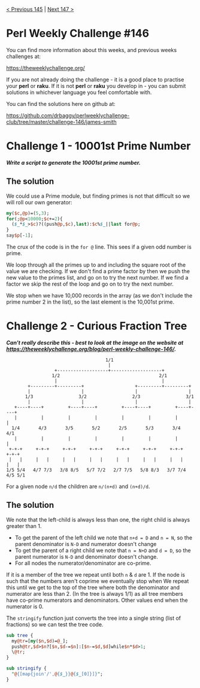 [< Previous 145](https://github.com/drbaggy/perlweeklychallenge-club/tree/master/challenge-145/james-smith) |
[Next 147 >](https://github.com/drbaggy/perlweeklychallenge-club/tree/master/challenge-147/james-smith)
# Perl Weekly Challenge #146

You can find more information about this weeks, and previous weeks challenges at:

  https://theweeklychallenge.org/

If you are not already doing the challenge - it is a good place to practise your
**perl** or **raku**. If it is not **perl** or **raku** you develop in - you can
submit solutions in whichever language you feel comfortable with.

You can find the solutions here on github at:

https://github.com/drbaggy/perlweeklychallenge-club/tree/master/challenge-146/james-smith

# Challenge 1 - 10001st Prime Number

***Write a script to generate the 10001st prime number.***

## The solution

We could use a Prime module, but finding primes is not that difficult so we will roll our own generator:

```perl
my($c,@p)=(5,3);
for(;@p<10000;$c+=2){
  ($_*$_>$c)?((push@p,$c),last):$c%$_||last for@p;
}
say$p[-1];
```

The crux of the code is in the `for @` line. This sees if a given odd number is prime.

We loop through all the primes up to and including the square root of the value we are checking.
If we don't find a prime factor by then we push the new value to the primes list, and go on to
try the next number. If we find a
factor we skip the rest of the loop and go on to try the next number.

We stop when we have 10,000 records in the array (as we don't include the prime number 2 in the list),
so the last element is the 10,001st prime.

# Challenge 2 - Curious Fraction Tree

***Can't really describe this - best to look at the image on the website at https://theweeklychallenge.org/blog/perl-weekly-challenge-146/.***

```
                                     1/1
                                      |
                  +-------------------+-------------------+
                 1/2                                     2/1
                  |                                       | 
        +---------+---------+                   +---------+---------+
        |                   |                   |                   |
       1/3                 3/2                 2/3                 3/1
        |                   |                   |                   |
   +----+----+         +----+----+         +----+----+         +----+----+
   |         |         |         |         |         |         |         |
  1/4       4/3       3/5       5/2       2/5       5/3       3/4       4/1
   |         |         |         |         |         |         |         |
 +-+-+     +-+-+     +-+-+     +-+-+     +-+-+     +-+-+     +-+-+     +-+-+
 |   |     |   |     |   |     |   |     |   |     |   |     |   |     |   |
1/5 5/4   4/7 7/3   3/8 8/5   5/7 7/2   2/7 7/5   5/8 8/3   3/7 7/4   4/5 5/1
```

For a given node `n/d` the children are `n/(n+d)` and `(n+d)/d`.

## The solution

We note that the left-child is always less than one, the right child is always greater than 1.

* To get the parent of the left child we note that `n+d = D` and `n = N`, so the parent denominator is `N-D` and numerator doesn't change
* To get the parent of a right child we note that `n = N+D` and `d = D`, so the parent numerator is `N-D` and denominator doesn't change.
* For all nodes the numerator/denominator are co-prime.

If it is a member of the tree we repeat until both `n` & `d` are 1. If the node is such that the numbers aren't coprime we eventually stop when 
We repeat this until we get to the top of the tree where both the denominator and numerator are less than 2. (In the tree is always 1/1) as all tree members have co-prime numerators and denominators. Other values end when the numerator is 0.

The `stringify` function just converts the tree into a single string (list of fractions) so we can test the tree code.

```perl
sub tree {
  my@tr=[my($n,$d)=@_];
  push@tr,$d>$n?[$n,$d-=$n]:[$n-=$d,$d]while$n*$d>1;
  \@tr;
}

sub stringify {
  "@{[map{join'/',@{$_}}@{$_[0]}]}";
}
```

